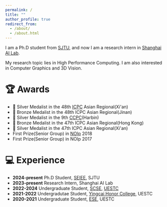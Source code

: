```yaml
---
permalink: /
title: ""
author_profile: true
redirect_from:  
  - /about/
  - /about.html
---
```

I am a Ph.D student from [SJTU](https://www.sjtu.edu.cn/), and now I am a research intern in [Shanghai AI Lab](https://www.shlab.org.cn/).

My research topic lies in High Performance Computing. I am also interested in Computer Graphics and 3D Vision. 

# 🏆 Awards
+ 🥈 Silver Medalist in the 48th [ICPC](https://icpc.global/) Asian Regional(Xi'an)
+ 🥉 Bronze Medalist in the 48th ICPC Asian Regional(Jinan)
+ 🥈 Silver Medalist in the 9th [CCPC](https://ccpc.io/)(Harbin)
+ 🥉 Bronze Medalist in the 47th ICPC Asian Regional(Hong Kong)
+ 🥈 Silver Medalist in the 47th ICPC Asian Regional(Xi'an)
+ First Prize(Senior Group) in [NOIp](https://www.noi.cn/gynoi/jj/) 2018
+ First Prize(Senior Group) in NOIp 2017

# 💻 Experience
+ **2024-present** Ph.D Student, [SEIEE](https://www.seiee.sjtu.edu.cn), SJTU
+ **2023-present** Research Intern, Shanghai AI Lab
+ **2022-2024** Undergraduate Student, [SCSE](https://www.scse.uestc.edu.cn/), [UESTC](https://www.uestc.edu.cn/)
+ **2021-2022** Undergradutae Student, [Yingcai Honor College](https://www.yingcai.uestc.edu.cn), UESTC
+ **2020-2021** Undergraduate Student, [ESE](https://www.ese.uestc.edu.cn), UESTC


